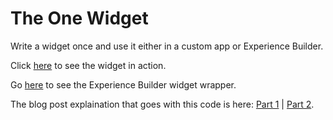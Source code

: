# The One Widget

Write a widget once and use it either in a custom app or Experience Builder.

Click [here](https://gavinr.github.io/the-one-widget/) to see the widget in action.

Go [here](https://github.com/gavinr/the-one-widget-experience-builder) to see the Experience Builder widget wrapper.

The blog post explaination that goes with this code is here: [Part 1](https://community.esri.com/people/GRehkemper-esristaff/blog/2020/05/27/the-one-widget-part-1) | [Part 2](https://community.esri.com/people/GRehkemper-esristaff/blog/2020/07/01/the-one-widget-part-2). 
